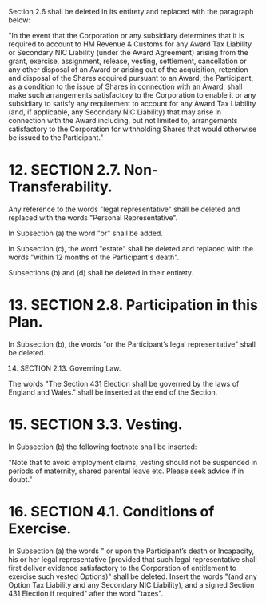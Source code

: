 Section 2.6 shall be deleted in its entirety and replaced with the paragraph below:  

"In the event that the Corporation or any subsidiary determines that it is required to account to HM Revenue & Customs for any Award Tax Liability or Secondary NIC Liability (under the Award Agreement) arising from the grant, exercise, assignment, release, vesting, settlement, cancellation or any other disposal of an Award or arising out of the acquisition, retention and disposal of the Shares acquired pursuant to an Award, the Participant, as a condition to the issue of Shares in connection with an Award, shall make such arrangements satisfactory to the Corporation to enable it or any subsidiary to satisfy any requirement to account for any Award Tax Liability (and, if applicable, any Secondary NIC Liability) that may arise in connection with the Award including, but not limited to, arrangements satisfactory to the Corporation for withholding Shares that would otherwise be issued to the Participant."  

# 12. SECTION 2.7.  Non-Transferability.  

Any reference to the words "legal representative" shall be deleted and replaced with the words "Personal Representative".  

In Subsection (a) the word "or" shall be added.  

In Subsection (c), the word "estate" shall be deleted and replaced with the words "within 12 months of the Participant's death".  

Subsections (b) and (d) shall be deleted in their entirety.  

# 13. SECTION 2.8.  Participation in this Plan.  

In Subsection (b), the words "or the Participant’s legal representative" shall be deleted.  

14. SECTION 2.13.  Governing Law.  

The words "The Section 431 Election shall be governed by the laws of England and Wales." shall be inserted at the end of the Section.  

# 15. SECTION 3.3.  Vesting.  

In Subsection (b) the following footnote shall be inserted:  

"Note that to avoid employment claims, vesting should not be suspended in periods of maternity, shared parental leave etc. Please seek advice if in doubt."  

# 16. SECTION 4.1.  Conditions of Exercise.  

In Subsection (a) the words " or upon the Participant’s death or Incapacity, his or her legal representative (provided that such legal representative shall first deliver evidence satisfactory to the Corporation of entitlement to exercise such vested Options)" shall be deleted. Insert the words "(and any Option Tax Liability and any Secondary NIC Liability), and a signed Section 431 Election if required" after the word "taxes".  